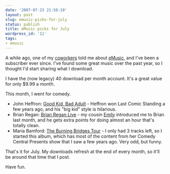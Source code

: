 ```yaml
---
date: '2007-07-23 21:50:10'
layout: post
slug: emusic-picks-for-july
status: publish
title: eMusic picks for July
wordpress_id: '11'
tags:
- emusic
---
```


A while ago, one of my <a href="http://serialized.net/" target="_blank">coworkers</a> told me about <a href="http://emusic.com/" target="_blank">eMusic</a>, and I've been a subscriber ever since.  I've found some great music over the past year, so I thought I'd start sharing what I download.

I have the (now legacy) 40 download per month account.  It's a great value for only $9.99 a month.

This month, I went for comedy.
<ul>
	<li>John Heffron: <a href="http://www.emusic.com/album/John-Heffron-Good-Kid-Bad-Adult-MP3-Download/10977850.html" target="_blank">Good Kid, Bad Adult</a> - Heffron won Last Comic Standing a few years ago, and his "big kid" style is hilarious.</li>
	<li>Brian Regan: <a href="http://www.emusic.com/album/Brian-Regan-Brian-Regan-Live-MP3-Download/10976907.html" target="_blank">Brian Regan Live</a> - my cousin <a href="http://emilybelsey.com/" target="_blank">Emily</a> introduced me to Brian last month, and he gets extra points for doing almost an hour that's totally clean.</li>
	<li>Maria Bamford: <a href="http://www.emusic.com/album/Maria-Bamford-The-Burning-Bridges-Tour-MP3-Download/10864288.html" target="_blank">The Burning Bridges Tour</a> - I only had 3 tracks left, so I started this album, which has most of the content from her Comedy Central Presents show that I saw a few years ago.  Very odd, but funny.</li>
</ul>
That's it for July.  My downloads refresh at the end of every month, so it'll be around that time that I post.

Have fun.